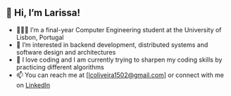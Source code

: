 ## 👋 Hi, I’m Larissa!

- 👩🏻‍💻 I’m a final-year Computer Engineering student at the University of Lisbon, Portugal
- 💭 I’m interested in backend development, distributed systems and software design and architectures
- 🌷 I love coding and I am currently trying to sharpen my coding skills by practicing different algorithms
- 📫 You can reach me at [lcoliveira1502@gmail.com] or connect with me on [LinkedIn](https://www.linkedin.com/in/-larissa-oliveira-/)

<!---
larissa0liveira/larissa0liveira is a ✨ special ✨ repository because its `README.md` (this file) appears on your GitHub profile.
You can click the Preview link to take a look at your changes.
--->
